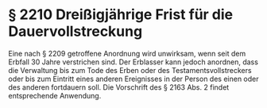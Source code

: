 # § 2210 Dreißigjährige Frist für die Dauervollstreckung
Eine nach § 2209 getroffene Anordnung wird unwirksam, wenn seit dem Erbfall 30 Jahre verstrichen sind. Der Erblasser kann jedoch anordnen, dass die Verwaltung bis zum Tode des Erben oder des Testamentsvollstreckers oder bis zum Eintritt eines anderen Ereignisses in der Person des einen oder des anderen fortdauern soll. Die Vorschrift des § 2163 Abs. 2 findet entsprechende Anwendung.